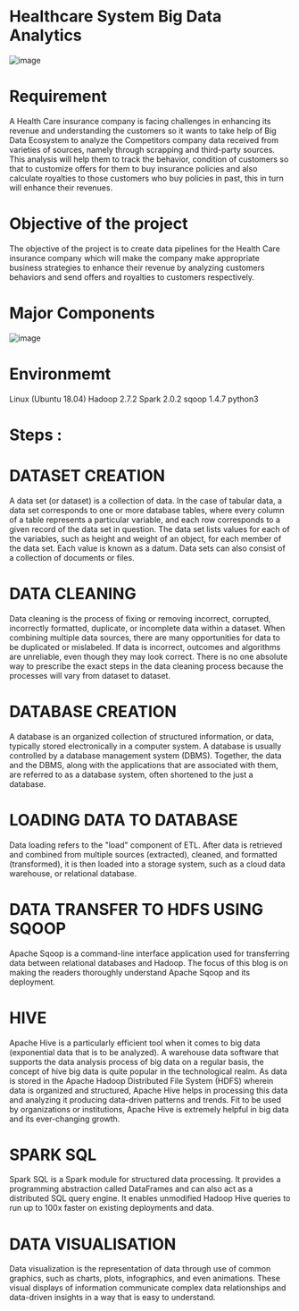 # Healthcare System Big Data Analytics
![image](https://github.com/Nikhila7490/Healthacare_system_using_pyspark/assets/115916170/610a20fa-44f4-4910-b501-7738216ef931)
# Requirement
A Health Care insurance company is facing challenges in enhancing its revenue and understanding the customers so it wants to take help of Big Data Ecosystem to analyze the Competitors company data received from varieties of sources, namely through scrapping and third-party sources. This analysis will help them to track the behavior, condition of customers so that to customize offers for them to buy insurance policies and also calculate royalties to those customers who buy policies in past, this in turn will enhance their revenues.
# Objective of the project
The objective of the project is to create data pipelines for the Health Care insurance company which will make the company make appropriate business strategies to enhance their revenue by analyzing customers behaviors and send offers and royalties to customers respectively.
# Major Components
![image](https://github.com/Nikhila7490/Healthacare_system_using_pyspark/assets/115916170/cb6b9467-e892-4399-bb31-0d12afd61987)
# Environmemt
Linux (Ubuntu 18.04)
Hadoop 2.7.2
Spark 2.0.2
sqoop 1.4.7
python3
# Steps :
# DATASET CREATION
A data set (or dataset) is a collection of data. In the case of tabular data, a data set corresponds to one or more database tables, where every column of a table represents a particular variable, and each row corresponds to a given record of the data set in question. The data set lists values for each of the variables, such as height and weight of an object, for each member of the data set. Each value is known as a datum. Data sets can also consist of a collection of documents or files.
# DATA CLEANING 
Data cleaning is the process of fixing or removing incorrect, corrupted, incorrectly formatted, duplicate, or incomplete data within a dataset. When combining multiple data sources, there are many opportunities for data to be duplicated or mislabeled. If data is incorrect, outcomes and algorithms are unreliable, even though they may look correct. There is no one absolute way to prescribe the exact steps in the data cleaning process because the processes will vary from dataset to dataset.
# DATABASE CREATION
A database is an organized collection of structured information, or data, typically stored electronically in a computer system. A database is usually controlled by a database management system (DBMS). Together, the data and the DBMS, along with the applications that are associated with them, are referred to as a database system, often shortened to the just a database.
# LOADING DATA TO DATABASE
Data loading refers to the "load" component of ETL. After data is retrieved and combined from multiple sources (extracted), cleaned, and formatted (transformed), it is then loaded into a storage system, such as a cloud data warehouse, or relational database.
# DATA TRANSFER TO HDFS USING SQOOP
Apache Sqoop is a command-line interface application used for transferring data between relational databases and Hadoop. The focus of this blog is on making the readers thoroughly understand Apache Sqoop and its deployment.
# HIVE
Apache Hive is a particularly efficient tool when it comes to big data (exponential data that is to be analyzed). A warehouse data software that supports the data analysis process of big data on a regular basis, the concept of hive big data is quite popular in the technological realm. As data is stored in the Apache Hadoop Distributed File System (HDFS) wherein data is organized and structured, Apache Hive helps in processing this data and analyzing it producing data-driven patterns and trends. Fit to be used by organizations or institutions, Apache Hive is extremely helpful in big data and its ever-changing growth.
# SPARK SQL
Spark SQL is a Spark module for structured data processing. It provides a programming abstraction called DataFrames and can also act as a distributed SQL query engine. It enables unmodified Hadoop Hive queries to run up to 100x faster on existing deployments and data.
# DATA VISUALISATION
Data visualization is the representation of data through use of common graphics, such as charts, plots, infographics, and even animations. These visual displays of information communicate complex data relationships and data-driven insights in a way that is easy to understand.
